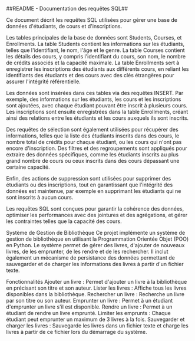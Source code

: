 ##README - Documentation des requêtes SQL##

Ce document décrit les requêtes SQL utilisées pour gérer une base de données d'étudiants, de cours et d'inscriptions.

Les tables principales de la base de données sont Students, Courses, et Enrollments. La table Students contient les informations sur les étudiants, telles que l'identifiant, le nom, l'âge et le genre. La table Courses contient les détails des cours, y compris l'identifiant du cours, son nom, le nombre de crédits associés et la capacité maximale. La table Enrollments sert à enregistrer les inscriptions des étudiants aux différents cours, en reliant les identifiants des étudiants et des cours avec des clés étrangères pour assurer l'intégrité référentielle.

Les données sont insérées dans ces tables via des requêtes INSERT. Par exemple, des informations sur les étudiants, les cours et les inscriptions sont ajoutées, avec chaque étudiant pouvant être inscrit à plusieurs cours. Les inscriptions sont ensuite enregistrées dans la table Enrollments, créant ainsi des relations entre les étudiants et les cours auxquels ils sont inscrits.

Des requêtes de sélection sont également utilisées pour récupérer des informations, telles que la liste des étudiants inscrits dans des cours, le nombre total de crédits pour chaque étudiant, ou les cours qui n'ont pas encore d'inscription. Des filtres et des regroupements sont appliqués pour extraire des données spécifiques, comme les étudiants inscrits au plus grand nombre de cours ou ceux inscrits dans des cours dépassant une certaine capacité.

Enfin, des actions de suppression sont utilisées pour supprimer des étudiants ou des inscriptions, tout en garantissant que l'intégrité des données est maintenue, par exemple en supprimant les étudiants qui ne sont inscrits à aucun cours.

Les requêtes SQL sont conçues pour garantir la cohérence des données, optimiser les performances avec des jointures et des agrégations, et gérer les contraintes telles que la capacité des cours.











Système de Gestion de Bibliothèque
Ce projet implémente un système de gestion de bibliothèque en utilisant la Programmation Orientée Objet (POO) en Python. Le système permet de gérer des livres, d'ajouter de nouveaux livres, de les emprunter, de les rendre et de les rechercher. Il inclut également un mécanisme de persistance des données permettant de sauvegarder et de charger les informations des livres à partir d'un fichier texte.

Fonctionnalités
Ajouter un livre : Permet d'ajouter un livre à la bibliothèque en précisant son titre et son auteur.
Lister les livres : Affiche tous les livres disponibles dans la bibliothèque.
Rechercher un livre : Recherche un livre par son titre ou son auteur.
Emprunter un livre : Permet à un étudiant d'emprunter un livre s'il est disponible.
Rendre un livre : Permet à un étudiant de rendre un livre emprunté.
Limiter les emprunts : Chaque étudiant peut emprunter un maximum de 3 livres à la fois.
Sauvegarder et charger les livres : Sauvegarde les livres dans un fichier texte et charge les livres à partir de ce fichier lors du démarrage du système.